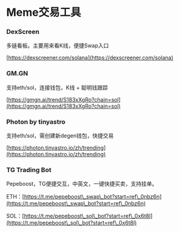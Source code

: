 # Meme交易工具

### DexScreen

多链看板。主要用来看K线，便捷Swap入口

[https://dexscreener.com/solana](https://dexscreener.com/solana)

### GM.GN

支持eth/sol，连接钱包，K线 + 聪明钱跟踪

[https://gmgn.ai/trend/S183xXgRo?chain=sol](https://gmgn.ai/trend/S183xXgRo?chain=sol)

### Photon by tinyastro

支持eth/sol，需创建新degen钱包，快捷交易

[https://photon.tinyastro.io/zh/trending](https://photon.tinyastro.io/zh/trending)

### TG Trading Bot

Pepeboost，TG便捷交互，中英文，一键快捷买卖，支持挂单。

ETH：[https://t.me/pepeboost\_swap\_bot?start=ref\_0nbz6n](https://t.me/pepeboost\_swap\_bot?start=ref\_0nbz6n)

SOL：[https://t.me/pepeboost\_sol\_bot?start=ref\_0x6t8l](https://t.me/pepeboost\_sol\_bot?start=ref\_0x6t8l)



